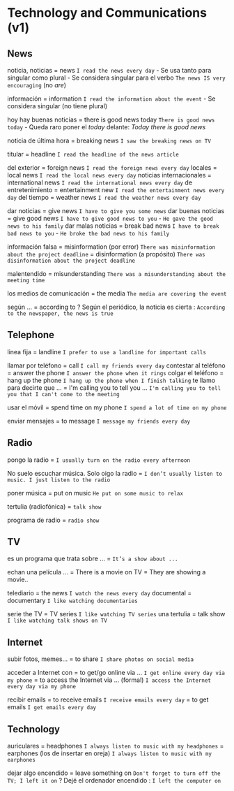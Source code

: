 # Technology and Communications (v1)



## News

noticia, noticias
    = news `I read the news every day`
        - Se usa tanto para singular como plural
        - Se considera singular para el verbo `The news IS very encouraging` (no _are_)

información
    = information `I read the information about the event`
        - Se considera singular (no tiene plural)

hoy hay buenas noticias
    = there is good news today `There is good news today`
    - Queda raro poner el _today_ delante: _Today there is good news_

noticia de última hora = breaking news `I saw the breaking news on TV`

titular = headline `I read the headline of the news article`

del exterior = foreign news `I read the foreign news every day`
locales = local news `I read the local news every day`
noticias internacionales = international news `I read the international news every day`
de entretenimiento = entertainment new `I read the entertainment news every day`
del tiempo = weather news `I read the weather news every day`

dar noticias = give news `I have to give you some news`
dar buenas noticias = give good news `I have to give good news to you` - `He gave the good news to his family`
dar malas noticias = break bad news `I have to break bad news to you` - `He broke the bad news to his family`


información falsa
    = misinformation (por error) `There was misinformation about the project deadline`
    = disinformation (a propósito) `There was disinformation about the project deadline`

malentendido
    = misunderstanding `There was a misunderstanding about the meeting time`

los medios de comunicación
    = the media `The media are covering the event`

según ...
    = according to
    ? Según el periódico, la noticia es cierta : `According to the newspaper, the news is true`

## Telephone

linea fija = landline `I prefer to use a landline for important calls`

llamar por teléfono = call `I call my friends every day`
contestar al teléfono = answer the phone `I answer the phone when it rings`
colgar el teléfono = hang up the phone `I hang up the phone when I finish talking`
te llamo para decirte que ... = I'm calling you to tell you ... `I'm calling you to tell you that I can't come to the meeting`

usar el móvil = spend time on my phone `I spend a lot of time on my phone`

enviar mensajes = to message `I message my friends every day`

## Radio


pongo la radio = `I usually turn on the radio every afternoon`

No suelo escuchar música. Solo oigo la radio = `I don’t usually listen to music. I just listen to the radio`

poner música = put on music `He put on some music to relax`

tertulia (radiofónica) = `talk show`

programa de radio = `radio show`

## TV

es un programa que trata sobre ... = `It’s a show about ...`

echan una película ...
    = There is a movie on TV
    = They are showing a movie..

telediario = the news `I watch the news every day`
documental = documentary `I like watching documentaries`

serie the TV = TV series `I like watching TV series`
una tertulia = talk show `I like watching talk shows on TV`


## Internet



subir fotos, memes... = to share `I share photos on social media`

acceder a Internet con
    = to get/go online via ... `I get online every day via my phone`
    = to access the Internet via ... (formal) `I access the Internet every day via my phone`

recibir emails
    = to receive emails `I receive emails every day`
    = to get emails `I get emails every day`

## Technology

auriculares
    = headphones `I always listen to music with my headphones`
    = earphones (los de insertar en oreja) `I always listen to music with my earphones`

dejar algo encendido
    = leave something on `Don't forget to turn off the TV; I left it on`
    ? Dejé el ordenador encendido : `I left the computer on`
